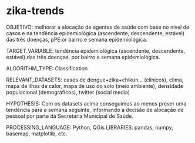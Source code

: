 # zika-trends

OBJETIVO: melhorar a alocação de agentes de saúde com base no nível de casos e na tendência epidemiológica (ascendente, descendente, estável) das três doenças, pPE:or bairro e semana epidemiológica.

TARGET_VARIABLE: tendência epidemiológica (ascendente, descendente, estável) das três doenças, por bairro e semana epidemiológica.

ALGORITHM_TYPE: Classification

RELEVANT_DATASETS: casos de dengue+zika+chikun... (clínicos), clima, mapa de ilhas de calor, mapa de uso do solo (meio ambiente), densidade populacional (demográficos), twitter (social media)

HYPOTHESIS: Com os datasets acima conseguimos ao menos prever uma tendência para a semana seguinte, informando a decisão de alocação de pessoal por parte da Secretaria Municipal de Saúde.

PROCESSING_LANGUAGE: Python, QGis LIBRARIES: pandas, numpy, basemap, matplotlib, etc.

